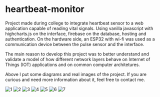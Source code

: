 # heartbeat-monitor
Project made during college to integrate heartbeat sensor to a web application capable of reading vital signals. Using vanilla javascript with highcharts.js on the interface, firebase on the database, hosting and authentication. 
On the hardware side, an ESP32 with wi-fi was used as a communication device between the pulse sensor and the interface. 

The main reason to develop this project was to better understand and validate a model of how different network layers behave on Internet of Things (IOT) applications and 
on common computer architetures. 

Above I put some diagrams and real images of the project. If you are curious and need more information about it, feel free to contact me. 

![1](https://user-images.githubusercontent.com/73175968/208553523-442f6b73-013c-403c-8f65-5f6390b60efe.png)
![2](https://user-images.githubusercontent.com/73175968/208553815-06a03be5-f6d1-4213-96d3-def173d13358.png)
![3](https://user-images.githubusercontent.com/73175968/208553857-8deb95cc-d288-4a82-8761-ecf9e18812b3.png)
![4](https://user-images.githubusercontent.com/73175968/208553874-4e1db47b-e77e-4b65-a027-cb0bf1662480.png)
![5](https://user-images.githubusercontent.com/73175968/208553878-a1b13e0b-5525-4560-9a58-19d6e1d359a5.png)
![6](https://user-images.githubusercontent.com/73175968/208553887-294596ea-1a1e-4b52-8313-52fcc62525d6.png)
![7](https://user-images.githubusercontent.com/73175968/208553895-cb935385-1c33-499e-938b-17730339f1ed.png)
